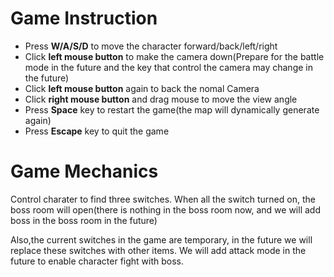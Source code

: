 # Game Instruction

+ Press **W/A/S/D** to move the character forward/back/left/right
+ Click **left mouse button** to make the camera down(Prepare for the battle mode in the future and the key that control the camera may change in the future)
+ Click **left mouse button** again to back the nomal Camera
+ Click **right mouse button** and drag mouse to move the view angle
+ Press **Space** key to restart the game(the map will dynamically generate again)
+ Press **Escape** key to quit the game

# Game Mechanics

Control charater to find three switches. When all the switch turned on, the boss room will open(there is nothing in the boss room now, and we will add boss in the boss room in the future)

Also,the current switches in the game are temporary, in the future we will replace these switches with other items.  We will add attack mode in the future to enable character fight with boss.

